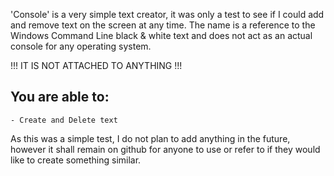 'Console' is a very simple text creator, it was only a test to see if I could add and remove text on the screen at any time. The name is a reference to the Windows Command Line black & white text and does not act as an actual console for any operating system.

!!! IT IS NOT ATTACHED TO ANYTHING !!! 


You are able to:
--------------
	- Create and Delete text

As this was a simple test, I do not plan to add anything in the future, however it shall remain on github for anyone to use or refer to if they would like to create something similar.
